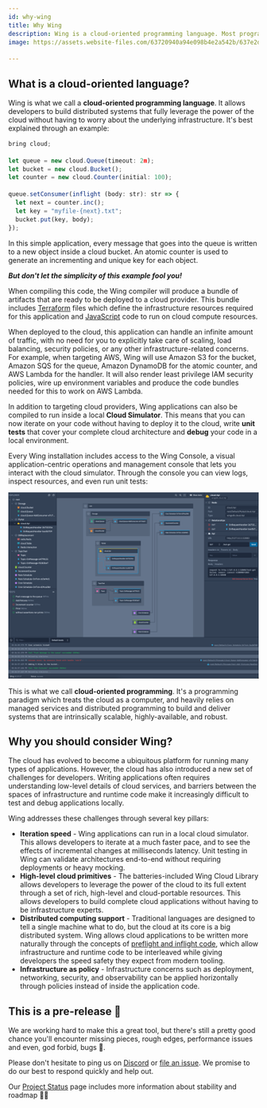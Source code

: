 ```yaml
---
id: why-wing
title: Why Wing
description: Wing is a cloud-oriented programming language. Most programming languages think about computers as individual machines. In Wing, the cloud is the computer.
image: https://assets.website-files.com/63720940a94e098b4e2a542b/637e2d5495f59f7654160773_Social%20thumbnail.png

---
```



## What is a cloud-oriented language?

Wing is what we call a **cloud-oriented programming language**. It allows
developers to build distributed systems that fully leverage the power of the
cloud without having to worry about the underlying infrastructure.
It's best explained through an example:


```js
bring cloud;

let queue = new cloud.Queue(timeout: 2m);
let bucket = new cloud.Bucket();
let counter = new cloud.Counter(initial: 100);

queue.setConsumer(inflight (body: str): str => {
  let next = counter.inc();
  let key = "myfile-{next}.txt";
  bucket.put(key, body);
});
```

In this simple application, every message that goes into the queue is written to
a new object inside a cloud bucket. An atomic counter is used to generate an
incrementing and unique key for each object.

***But don't let the simplicity of this example fool you!***

When compiling this code, the Wing compiler will produce a bundle of artifacts
that are ready to be deployed to a cloud provider. This bundle includes
[Terraform] files which define the infrastructure resources required for this
application and [JavaScript] code to run on cloud compute resources.

When deployed to the cloud, this application can handle an infinite amount of
traffic, with no need for you to explicitly take care of scaling, load
balancing, security policies, or any other infrastructure-related concerns. For
example, when targeting AWS, Wing will use Amazon S3 for the bucket, Amazon SQS
for the queue, Amazon DynamoDB for the atomic counter, and AWS Lambda for the
handler. It will also render least privilege IAM security policies, wire up
environment variables and produce the code bundles needed for this to work on AWS Lambda.

In addition to targeting cloud providers, Wing applications can also be compiled
to run inside a local **Cloud Simulator**. This means that you can now iterate
on your code without having to deploy it to the cloud, write **unit tests** that
cover your complete cloud architecture and **debug** your code in a local
environment.

Every Wing installation includes access to the Wing Console, a visual application-centric operations and management console that lets you interact with the cloud simulator.
Through the console you can view logs, inspect resources, and even run unit tests:

![Wing Console screenshot](../06-tools/console-demo-1.png)

This is what we call **cloud-oriented programming**. It's a programming paradigm
which treats the cloud as a computer, and heavily relies on managed services and
distributed programming to build and deliver systems that are intrinsically
scalable, highly-available, and robust.

## Why you should consider Wing?

The cloud has evolved to become a ubiquitous platform for running many types of applications.
However, the cloud has also introduced a new set of challenges for developers.
Writing applications often requires understanding low-level details of cloud services, and barriers between the spaces of infrastructure and runtime code make it increasingly difficult to test and debug applications locally.

Wing addresses these challenges through several key pillars:

* **Iteration speed** - Wing applications can run in a local cloud simulator.
  This allows developers to iterate at a much faster pace, and to see the
  effects of incremental changes at milliseconds latency.
  Unit testing in Wing can validate architectures end-to-end without requiring deployments or heavy mocking.
* **High-level cloud primitives** - The batteries-included Wing Cloud Library allows developers to leverage the power of the cloud
  to its full extent through a set of rich, high-level and cloud-portable
  resources. This allows developers to build complete cloud applications without
  having to be infrastructure experts.
* **Distributed computing support** - Traditional languages are designed to tell a single machine what to do, but the cloud at its core is a big distributed system.
  Wing allows cloud applications to be written more naturally through the concepts of [preflight and inflight code](https://www.winglang.io/docs/concepts/inflights), which allow infrastructure and runtime code to be interleaved while
  giving developers the speed safety they expect from modern tooling.
* **Infrastructure as policy** - Infrastructure concerns such as deployment,
  networking, security, and observability can be applied horizontally through
  policies instead of inside the application code.

## This is a pre-release 🧪

We are working hard to make this a great tool, but there's still a pretty good 
chance you'll encounter missing pieces, rough edges, performance issues and even,
god forbid, bugs 🐞. 

Please don't hesitate to ping us on [Discord](https://t.winglang.io/discord) or 
[file an issue](https://github.com/winglang/wing). We promise to do our best to
respond quickly and help out.

Our <a href="https://www.winglang.io/contributing/status">Project Status</a> page includes
more information about stability and roadmap 👷‍♀️ 

[Terraform]: https://www.terraform.io/
[JavaScript]: https://developer.mozilla.org/en-US/docs/Web/JavaScript
